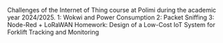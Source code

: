 Challenges of the Internet of Thing course at Polimi during the academic year 2024/2025.
1: Wokwi and Power Consumption
2: Packet Sniffing
3: Node-Red + LoRaWAN
Homework: Design of a Low-Cost IoT System for Forklift Tracking and Monitoring
